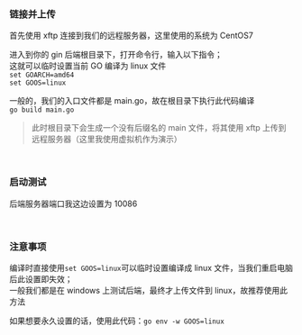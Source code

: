 ### 链接并上传

首先使用 xftp 连接到我们的远程服务器，这里使用的系统为 CentOS7

进入到你的 gin 后端根目录下，打开命令行，输入以下指令；  
这就可以临时设置当前 GO 编译为 linux 文件  
`set GOARCH=amd64`  
`set GOOS=linux`

一般的，我们的入口文件都是 main.go，故在根目录下执行此代码编译  
`go build main.go`

> 此时根目录下会生成一个没有后缀名的 main 文件，将其使用 xftp 上传到远程服务器（这里我使用虚拟机作为演示）

<br>

### 启动测试

后端服务器端口我这边设置为 10086  



<br>

### 注意事项

编译时直接使用`set GOOS=linux`可以临时设置编译成 linux 文件，当我们重启电脑后此设置即失效；  
一般我们都是在 windows 上测试后端，最终才上传文件到 linux，故推荐使用此方法

如果想要永久设置的话，使用此代码：`go env -w GOOS=linux`

<br>
